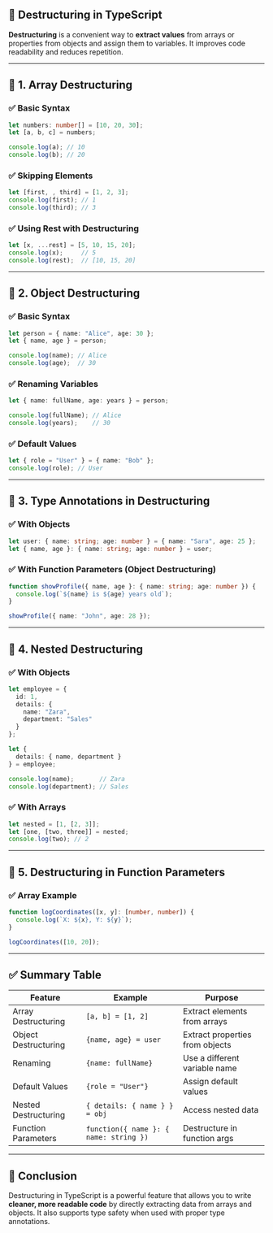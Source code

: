 ## 🔷 Destructuring in TypeScript

**Destructuring** is a convenient way to **extract values** from arrays or properties from objects and assign them to variables. It improves code readability and reduces repetition.

---

## 🔹 1. **Array Destructuring**

### ✅ Basic Syntax

```typescript
let numbers: number[] = [10, 20, 30];
let [a, b, c] = numbers;

console.log(a); // 10
console.log(b); // 20
```

### ✅ Skipping Elements

```typescript
let [first, , third] = [1, 2, 3];
console.log(first); // 1
console.log(third); // 3
```

### ✅ Using Rest with Destructuring

```typescript
let [x, ...rest] = [5, 10, 15, 20];
console.log(x);     // 5
console.log(rest);  // [10, 15, 20]
```

---

## 🔹 2. **Object Destructuring**

### ✅ Basic Syntax

```typescript
let person = { name: "Alice", age: 30 };
let { name, age } = person;

console.log(name); // Alice
console.log(age);  // 30
```

### ✅ Renaming Variables

```typescript
let { name: fullName, age: years } = person;

console.log(fullName); // Alice
console.log(years);    // 30
```

### ✅ Default Values

```typescript
let { role = "User" } = { name: "Bob" };
console.log(role); // User
```

---

## 🔹 3. **Type Annotations in Destructuring**

### ✅ With Objects

```typescript
let user: { name: string; age: number } = { name: "Sara", age: 25 };
let { name, age }: { name: string; age: number } = user;
```

### ✅ With Function Parameters (Object Destructuring)

```typescript
function showProfile({ name, age }: { name: string; age: number }) {
  console.log(`${name} is ${age} years old`);
}

showProfile({ name: "John", age: 28 });
```

---

## 🔹 4. **Nested Destructuring**

### ✅ With Objects

```typescript
let employee = {
  id: 1,
  details: {
    name: "Zara",
    department: "Sales"
  }
};

let {
  details: { name, department }
} = employee;

console.log(name);       // Zara
console.log(department); // Sales
```

### ✅ With Arrays

```typescript
let nested = [1, [2, 3]];
let [one, [two, three]] = nested;
console.log(two); // 2
```

---

## 🔹 5. **Destructuring in Function Parameters**

### ✅ Array Example

```typescript
function logCoordinates([x, y]: [number, number]) {
  console.log(`X: ${x}, Y: ${y}`);
}

logCoordinates([10, 20]);
```

---

## ✅ Summary Table

| Feature              | Example                                | Purpose                         |
| -------------------- | -------------------------------------- | ------------------------------- |
| Array Destructuring  | `[a, b] = [1, 2]`                      | Extract elements from arrays    |
| Object Destructuring | `{name, age} = user`                   | Extract properties from objects |
| Renaming             | `{name: fullName}`                     | Use a different variable name   |
| Default Values       | `{role = "User"}`                      | Assign default values           |
| Nested Destructuring | `{ details: { name } } = obj`          | Access nested data              |
| Function Parameters  | `function({ name }: { name: string })` | Destructure in function args    |

---

## 📌 Conclusion

Destructuring in TypeScript is a powerful feature that allows you to write **cleaner, more readable code** by directly extracting data from arrays and objects. It also supports type safety when used with proper type annotations.
